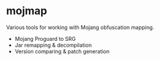 # mojmap

Various tools for working with Mojang obfuscation mapping.

* Mojang Proguard to SRG
* Jar remapping & decompilation
* Version comparing & patch generation

